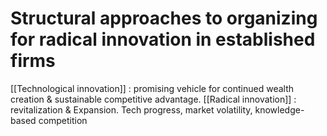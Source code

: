 # Structural approaches to organizing for radical innovation in established firms
[[Technological innovation]] : promising vehicle for continued wealth creation & sustainable competitive advantage.
[[Radical innovation]] : revitalization & Expansion. Tech progress, market volatility, knowledge-based competition 


